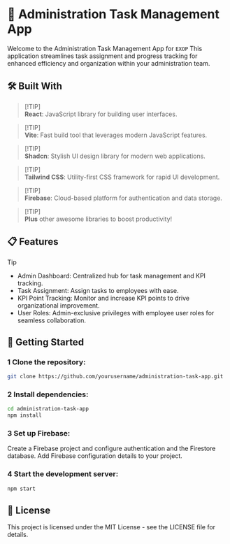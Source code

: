 # 🚀 Administration Task Management App
Welcome to the Administration Task Management App for `EXOP` This application streamlines task assignment and progress tracking for enhanced efficiency and organization within your administration team.

## 🛠️ Built With
> [!TIP]\
> **React**: JavaScript library for building user interfaces.

> [!TIP]\
> **Vite**: Fast build tool that leverages modern JavaScript features.

> [!TIP]\
> **Shadcn**: Stylish UI design library for modern web applications.

> [!TIP]\
> **Tailwind CSS**: Utility-first CSS framework for rapid UI development.

> [!TIP]\
> **Firebase**: Cloud-based platform for authentication and data storage.

> [!TIP]\
> **Plus** other awesome libraries to boost productivity!


## 📋 Features
> [!TIP]
> - Admin Dashboard: Centralized hub for task management and KPI tracking.
> - Task Assignment: Assign tasks to employees with ease.
> - KPI Point Tracking: Monitor and increase KPI points to drive organizational improvement.
> - User Roles: Admin-exclusive privileges with employee user roles for seamless collaboration.

## 🚀 Getting Started
### 1 Clone the repository:
```bash
git clone https://github.com/yourusername/administration-task-app.git
```

### 2 Install dependencies:
```bash
cd administration-task-app
npm install
```

### 3 Set up Firebase:
Create a Firebase project and configure authentication and the Firestore database.
Add Firebase configuration details to your project.

### 4 Start the development server:
```bash
npm start
```

## 📝 License
This project is licensed under the MIT License - see the LICENSE file for details.


